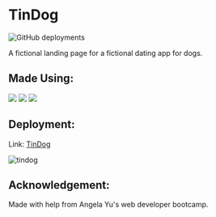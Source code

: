 # TinDog

![GitHub deployments](https://img.shields.io/github/deployments/devesh-anand/tindog/production?label=Vercel&logo=vercel&logoColor=white)

A fictional landing page for a fictional dating app for dogs.

## Made Using:

<img src="https://img.shields.io/badge/HTML5-E34F26?style=for-the-badge&logo=html5&logoColor=white">    <img src="https://img.shields.io/badge/CSS3-1572B6?style=for-the-badge&logo=css3&logoColor=white">    <img src="https://img.shields.io/badge/Bootstrap-563D7C?style=for-the-badge&logo=bootstrap&logoColor=white">

## Deployment:
Link: <a href="https://tindog-ay.vercel.app/" target="_blank">TinDog</a>

![tindog](https://i.imgur.com/5XRYQIn.gif)

## Acknowledgement:

Made with help from Angela Yu's web developer bootcamp.
